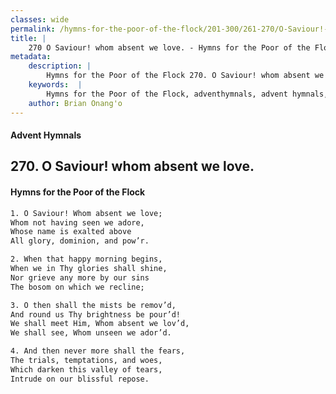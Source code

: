 ```yaml
---
classes: wide
permalink: /hymns-for-the-poor-of-the-flock/201-300/261-270/O-Saviour!-whom-absent-we-love/
title: |
    270 O Saviour! whom absent we love. - Hymns for the Poor of the Flock
metadata:
    description: |
        Hymns for the Poor of the Flock 270. O Saviour! whom absent we love.. O Saviour! Whom absent we love;  Whom not having seen we adore,  Whose name is exalted above  All glory, dominion, and pow’r. 
    keywords:  |
        Hymns for the Poor of the Flock, adventhymnals, advent hymnals, O Saviour! whom absent we love., O Saviour! Whom absent we love; , 
    author: Brian Onang'o
---
```


#### Advent Hymnals
## 270. O Saviour! whom absent we love.
####  Hymns for the Poor of the Flock

```txt
1. O Saviour! Whom absent we love; 
Whom not having seen we adore, 
Whose name is exalted above 
All glory, dominion, and pow’r.

2. When that happy morning begins,
When we in Thy glories shall shine,
Nor grieve any more by our sins 
The bosom on which we recline;

3. O then shall the mists be remov’d,
And round us Thy brightness be pour’d! 
We shall meet Him, Whom absent we lov’d, 
We shall see, Whom unseen we ador’d.

4. And then never more shall the fears,
The trials, temptations, and woes,
Which darken this valley of tears,
Intrude on our blissful repose.
```
